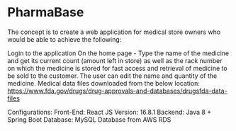 # PharmaBase

The concept is to create a web application for medical store owners who would be able to achieve the following:

Login to the application
On the home page - Type the name of the medicine and get its current count (amount left in store) as well as the rack number on which the medicine is stored for fast access and retrieval of medicine to be sold to the customer.
The user can edit the name and quantity of the medicine.
Medical data files downloaded from the below location: https://www.fda.gov/drugs/drug-approvals-and-databases/drugsfda-data-files


Configurations:
Front-End: React JS Version: 16.8.1 
Backend: Java 8 + Spring Boot 
Database: MySQL Database from AWS RDS
